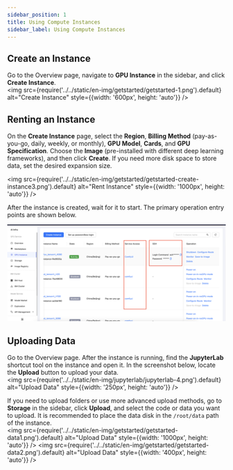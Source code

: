 ```yaml
---
sidebar_position: 1
title: Using Compute Instances
sidebar_label: Using Compute Instances
---
```


## Create an Instance

Go to the Overview page, navigate to **GPU Instance** in the sidebar, and click **Create Instance**.  
<img src={require('../../static/en-img/getstarted/getstarted-1.png').default} alt="Create Instance" style={{width: '600px', height: 'auto'}} />

## Renting an Instance

On the **Create Instance** page, select the **Region**, **Billing Method** (pay-as-you-go, daily, weekly, or monthly), **GPU Model**, **Cards**, and **GPU Specification**. Choose the **Image** (pre-installed with different deep learning frameworks), and then click **Create**. If you need more disk space to store data, set the desired expansion size.

<img src={require('../../static/en-img/getstarted/getstarted-create-instance3.png').default} alt="Rent Instance" style={{width: '1000px', height: 'auto'}} />

After the instance is created, wait for it to start. The primary operation entry points are shown below.

![Quick Start - Rent Instance - Diagram](../../static/en-img/getstarted/getstarted-create-instance4.png)

## Uploading Data

Go to the Overview page. After the instance is running, find the **JupyterLab** shortcut tool on the instance and open it. In the screenshot below, locate the **Upload** button to upload your data.  
<img src={require('../../static/en-img/jupyterlab/jupyterlab-4.png').default} alt="Upload Data" style={{width: '250px', height: 'auto'}} />

If you need to upload folders or use more advanced upload methods, go to **Storage** in the sidebar, click **Upload**, and select the code or data you want to upload. It is recommended to place the data disk in the `/root/data` path of the instance.  
<img src={require('../../static/en-img/getstarted/getstarted-data1.png').default} alt="Upload Data" style={{width: '1000px', height: 'auto'}} />
<img src={require('../../static/en-img/getstarted/getstarted-data2.png').default} alt="Upload Data" style={{width: '400px', height: 'auto'}} />
